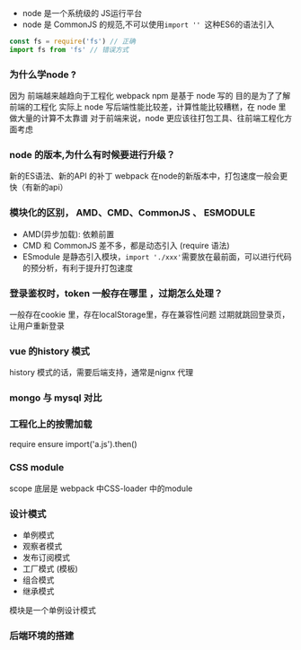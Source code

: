- node 是一个系统级的 JS运行平台
- node 是 CommonJS 的规范,不可以使用`import '' `这种ES6的语法引入

```javascript
const fs = require('fs') // 正确
import fs from 'fs' // 错误方式
```


### 为什么学node ?
因为 前端越来越趋向于工程化
 webpack npm 是基于 node 写的
目的是为了了解前端的工程化
实际上 node 写后端性能比较差，计算性能比较糟糕，在 node 里做大量的计算不太靠谱
对于前端来说，node 更应该往打包工具、往前端工程化方面考虑

### node 的版本,为什么有时候要进行升级？
新的ES语法、新的API 的补丁
webpack 在node的新版本中，打包速度一般会更快（有新的api）

### 模块化的区别， AMD、CMD、CommonJS 、 ESMODULE

- AMD(异步加载): 依赖前置
- CMD 和 CommonJS 差不多，都是动态引入 (require 语法)
- ESmodule 是静态引入模块，`import './xxx'`需要放在最前面，可以进行代码的预分析，有利于提升打包速度

### 登录鉴权时，token 一般存在哪里 ，过期怎么处理？
一般存在cookie 里，存在localStorage里，存在兼容性问题
过期就跳回登录页，让用户重新登录

### vue 的history 模式
history 模式的话，需要后端支持，通常是nignx 代理

### mongo 与 mysql 对比

### 工程化上的按需加载
require ensure
import('a.js').then()

### CSS module
scope 底层是 webpack 中CSS-loader 中的module 

### 设计模式
- 单例模式
- 观察者模式
- 发布订阅模式
- 工厂模式 (模板)
- 组合模式
- 继承模式

模块是一个单例设计模式


### 后端环境的搭建